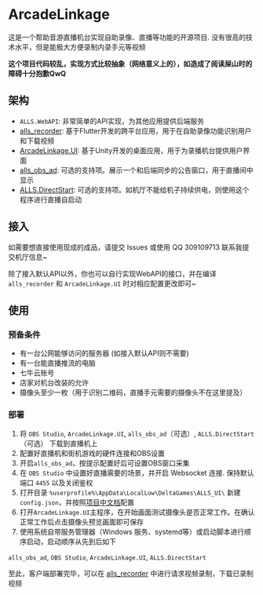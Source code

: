 # ArcadeLinkage

这是一个帮助音游直播机台实现自助录像、直播等功能的开源项目. 没有很高的技术水平，但是能极大方便录制内录手元等视频

**这个项目代码较乱，实现方式比较抽象（网络意义上的），如造成了阅读屎山时的障碍十分抱歉QwQ**

## 架构

- `ALLS.WebAPI`: 非常简单的API实现，为其他应用提供后端服务
- [alls_recorder](https://github.com/Kgym-Hina/alls_recorder): 基于Flutter开发的跨平台应用，用于在自助录像功能识别用户和下载视频
- [ArcadeLinkage.UI](https://github.com/Kgym-Hina/ArcadeLinkage.UI): 基于Unity开发的桌面应用，用于为录播机台提供用户界面
- [alls_obs_ad](https://github.com/Kgym-Hina/alls_obs_ad): 可选的支持项。展示一个和后端同步的公告窗口，用于直播间中显示
- [ALLS.DirectStart](https://github.com/Kgym-Hina/ALLS.DirectStart): 可选的支持项。如机厅不能给机子持续供电，则使用这个程序进行直播自启动

## 接入

如需要想直接使用现成的成品，请提交 Issues 或使用 QQ 309109713 联系我提交机厅信息~

除了接入默认API以外，你也可以自行实现WebAPI的接口，并在编译 `alls_recorder` 和 `ArcadeLinkage.UI` 时对相应配置更改即可~

## 使用

### 预备条件

- 有一台公网能够访问的服务器 (如接入默认API则不需要)
- 有一台能直播推流的电脑
- 七牛云账号
- 店家对机台改装的允许
- 摄像头至少一枚（用于识别二维码，直播手元需要的摄像头不在这里提及）

### 部署

1. 将 `OBS Studio`, `ArcadeLinkage.UI`, `alls_obs_ad`（可选）, `ALLS.DirectStart`（可选） 下载到直播机上
2. 配置好直播机和街机游戏的硬件连接和OBS设置
3. 开启`alls_obs_ad`，按提示配置好后可设置OBS窗口采集
4. 在 `OBS Studio` 中设置好直播需要的场景，并开启 Websocket 连接. 保持默认端口 `4455` 以及关闭鉴权
5. 打开目录 `%userprofile%\AppData\LocalLow\DeltaGames\ALLS_UI\` 新建 `config.json`，并按照[项目中文档](https://github.com/Kgym-Hina/ArcadeLinkage.UI)配置
6. 打开`ArcadeLinkage.UI`主程序，在开始画面测试摄像头是否正常工作。在确认正常工作后点击摄像头预览画面即可保存
7. 使用系统自带服务管理器（Windows 服务、systemd等）或启动脚本进行顺序启动，启动顺序从先到后如下

`alls_obs_ad`, `OBS Studio`, `ArcadeLinkage.UI`, `ALLS.DirectStart`

至此，客户端部署完毕，可以在 [alls_recorder](https://github.com/Kgym-Hina/alls_recorder) 中进行请求视频录制，下载已录制视频
